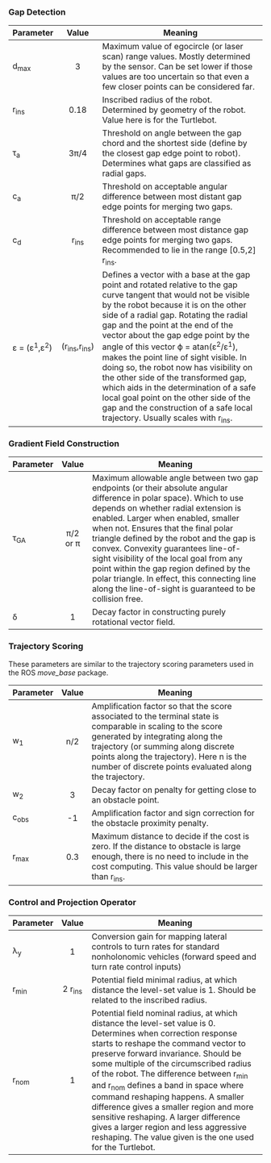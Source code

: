 ### Gap Detection

| Parameter |        Value      | Meaning |
| --------- | :---------------: | ------- |
| d<sub>max</sub> | 3 | Maximum value of egocircle (or laser scan) range values. Mostly determined by the sensor. Can be set lower if those values are too uncertain so that even a few closer points can be considered far. |
| r<sub>ins</sub> | 0.18 | Inscribed radius of the robot. Determined by geometry of the robot. Value here is for the Turtlebot.  |
| &tau;<sub>a</sub> | 3&pi;/4 | Threshold on angle between the gap chord and the shortest side (define by the closest gap edge point to robot). Determines what gaps are classified as radial gaps. |
| c<sub>a</sub> | &pi;/2 | Threshold on acceptable angular difference between most distant gap edge points for merging two gaps. |
| c<sub>d</sub> | r<sub>ins</sub> | Threshold on acceptable range difference between most distance gap edge points for merging two gaps. Recommended to lie in the range  [0.5,2] r<sub>ins</sub>. |
| &epsilon; = (&epsilon;<sup>1</sup>,&epsilon;<sup>2</sup>) | (r<sub>ins</sub>,r<sub>ins</sub>) | Defines a vector with a base at the gap point and rotated relative to the gap curve tangent that would not be visible by the robot because it is on the other side of a radial gap. Rotating the radial gap and the point at the end of the vector about the gap edge point by the angle of this vector &#981; = atan(&epsilon;<sup>2</sup>/&epsilon;<sup>1</sup>), makes the point line of sight visible. In doing so, the robot now has visibility on the other side of the transformed gap, which aids in the determination of a safe local goal point on the other side of the gap and the construction of a safe local trajectory. Usually scales with r<sub>ins</sub>.|

### Gradient Field Construction
| Parameter |        Value      | Meaning |
| --------- | :---------------: | ------- |
| &tau;<sub>GA</sub> | &pi;/2 or &pi; | Maximum allowable angle between two gap endpoints (or their absolute angular difference in polar space). Which to use depends on whether radial extension is enabled. Larger when enabled, smaller when not. Ensures that the final polar triangle defined by the robot and the gap is convex. Convexity guarantees line-of-sight visibility of the local goal from any point within the gap region defined by the polar triangle. In effect, this connecting line along the line-of-sight is guaranteed to be collision free. |
| &delta; | 1 | Decay factor in constructing purely rotational vector field. |

### Trajectory Scoring
These parameters are similar to the trajectory scoring parameters used in the ROS _move\_base_ package.

| Parameter |        Value      | Meaning |
| --------- | :---------------: | ------- |
| w<sub>1</sub> | n/2 | Amplification factor so that the score associated to the terminal state is comparable in scaling to the score generated by integrating along the trajectory (or summing along discrete points along the trajectory). Here n is the number of discrete points evaluated along the trajectory. |
| w<sub>2</sub> | 3 | Decay factor on penalty for getting close to an obstacle point. |
| c<sub>obs</sub> | -1 | Amplification factor and sign correction for the obstacle proximity penalty. |
| r<sub>max</sub> | 0.3 | Maximum distance to decide if the cost is zero. If the distance to obstacle is large enough, there is no need to include in the cost computing. This value should be larger than r<sub>ins</sub>. |

### Control and Projection Operator

| Parameter |        Value      | Meaning |
| --------- | :---------------: | ------- |
| &lambda;<sub>y</sub> | 1 | Conversion gain for mapping lateral controls to turn rates for standard nonholonomic vehicles (forward speed and turn rate control inputs) |
| r<sub>min</sub> | 2 r<sub>ins</sub> | Potential field minimal radius, at which distance the level-set value is 1. Should be related to the inscribed radius. |
| r<sub>nom</sub> | 1 | Potential field nominal radius, at which distance the level-set value is 0. Determines when correction response starts to reshape the command vector to preserve forward invariance. Should be some multiple of the circumscribed radius of the robot. The difference between r<sub>min</sub> and r<sub>nom</sub> defines a band in space where command reshaping happens. A smaller difference gives a smaller region and more sensitive reshaping.  A larger difference gives a larger region and less aggressive reshaping. The value given is the one used for the Turtlebot. |

